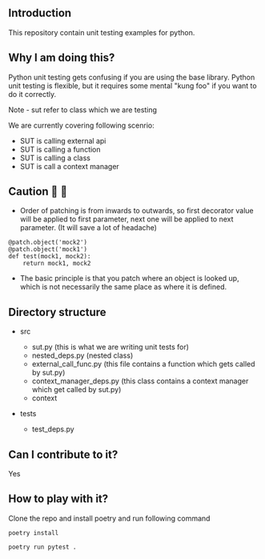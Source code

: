 ## Introduction
This repository contain unit testing examples for python.

## Why I am doing this?
Python unit testing gets confusing if you are using the base library. Python unit testing is flexible, but it requires some mental "kung foo" if you want to do it correctly. 

Note - sut refer to class which we are testing

We are currently covering following scenrio:

- SUT is calling external api
- SUT is calling a function
- SUT is calling a class
- SUT is call a context manager 

## Caution :loudspeaker: :loudspeaker:

- Order of patching is from inwards to outwards, so first decorator value will be applied to first parameter, next one will be applied to next parameter. (It will save a lot of headache)

```
@patch.object('mock2')
@patch.object('mock1')
def test(mock1, mock2):
    return mock1, mock2
```

- The basic principle is that you patch where an object is looked up, which is not necessarily the same place as where it is defined.

## Directory structure


* src
    * sut.py (this is what we are writing unit tests for)
    * nested_deps.py (nested class)
    * external_call_func.py (this file contains a function which gets called by sut.py)
    * context_manager_deps.py (this class contains a context manager which get called by sut.py)
    * context 

* tests
    * test_deps.py 

## Can I contribute to it? 
Yes

## How to play with it?

Clone the repo and install poetry and run following command

```
poetry install
```

```
poetry run pytest .
```


